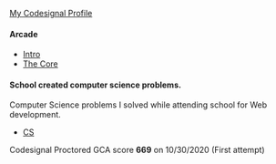 [My Codesignal Profile](https://app.codesignal.com/profile/scottmm374)

#### Arcade

- [Intro](https://github.com/scottmm374/coding_challenges/tree/main/codesignal/arcade/intro)
- [The Core](https://github.com/scottmm374/coding_challenges/tree/main/codesignal/arcade/The%20Core/intro_gates)

#### School created computer science problems.

Computer Science problems I solved while attending school for Web development.

- [CS ](https://github.com/scottmm374/coding_challenges/tree/main/codesignal/school_created_cs_problems)

Codesignal Proctored GCA score **669** on 10/30/2020 (First attempt)
